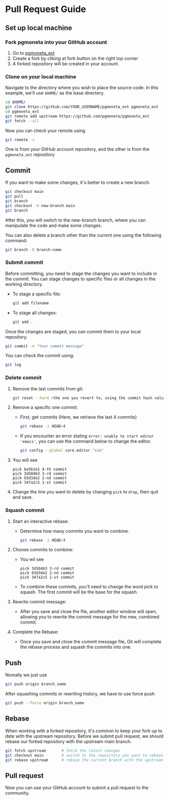 # Pull Request Guide

## Set up local machine

### Fork pgmoneta into your GitHub account

1. Go to [pgmoneta_ext](https://github.com/pgmoneta/pgmoneta_ext)
2. Create a fork by cliking at fork button on the right top corner
3. A forked repository will be created in your account.

### Clone on your local machine

Navigate to the directory where you wish to place the source code. In this example, we'll use `$HOME/` as the base directory.

``` sh
cd $HOME/
git clone https://github.com/YOUR_USERNAME/pgmoneta_ext pgmoneta_ext
cd pgmoneta_ext
git remote add upstream https://github.com/pgmoneta/pgmoneta_ext
git fetch --all
```

Now you can check your remote using

``` sh
git remote -v
```

One is from your GitHub account repository, and the other is from the `pgmoneta_ext` repository

## Commit

If you want to make some changes, it's better to create a new branch.

``` sh
git checkout main
git pull
git branch
git checkout -b new-branch main
git branch
```

After this, you will switch to the new-branch branch, where you can manipulate the code and make some changes.

You can also delete a branch other than the current one using the following command:

``` sh
git branch -D branch-name
```

### Submit commit

Before committing, you need to stage the changes you want to include in the commit. You can stage changes to specific files or all changes in the working directory.

- To stage a specific file:

    ``` sh
    git add filename
    ```

- To stage all changes:

    ``` sh
    git add .
    ```

Once the changes are staged, you can commit them to your local repository.

``` sh
git commit -m "Your commit message"
```

You can check the commit using:

``` sh
git log
```

### Delete commit

1. Remove the last commits from git:

    ``` sh
    git reset --hard <the one you revert to, using the commit hash value>
    ```

2. Remove a specific one commit:

    - First, get commits (Here, we retrieve the last 4 commits)

        ``` sh
        git rebase -i HEAD~4
        ```

    - If you encounter an error stating `error: unable to start editor 'emacs'`, you can use the command below to change the editor.

        ``` sh
        git config --global core.editor "vim"
        ```

3. You will see

    ``` console
    pick be5b2e1 4-th commit
    pick 3d50463 3-rd commit
    pick 93d3de2 2-nd commit
    pick 347a2c5 1-st commit
    ```

4. Change the line you want to delete by changing `pick` to `drop`, then quit and save.

### Squash commit

1. Start an interactive rebase:

    - Determine how many commits you want to combine.

        ``` sh
        git rebase -i HEAD~3
        ```

2. Choose commits to combine:

    - You wil see

        ``` console
        pick 3d50463 3-rd commit
        pick 93d3de2 2-nd commit
        pick 347a2c5 1-st commit
        ```

    - To combine these commits, you'll need to change the word pick to squash. The first commit will be the base for the squash.

3. Rewrite commit message:

    - After you save and close the file, another editor window will open, allowing you to rewrite the commit message for the new, combined commit.

4. Complete the Rebase:

    - Once you save and close the commit message file, Git will complete the rebase process and squash the commits into one.

## Push

Nomally we just use

``` sh
git push origin branch_name
```

After squashing commits or rewriting history, we have to use force push

``` sh
git push --force origin branch_name
```

## Rebase

When working with a forked repository, it's common to keep your fork up to date with the upstream repository. Before we submit pull request, we should rebase our forked repository with the upstream main branch.

``` sh
git fetch upstream       # fetch the latest changes
git checkout main        # switch to the repository you want to rebase.
git rebase upstream      # rebase the current branch with the upstream repository
```

## Pull request

Now you can use your GitHub account to submit a pull request to the community.

